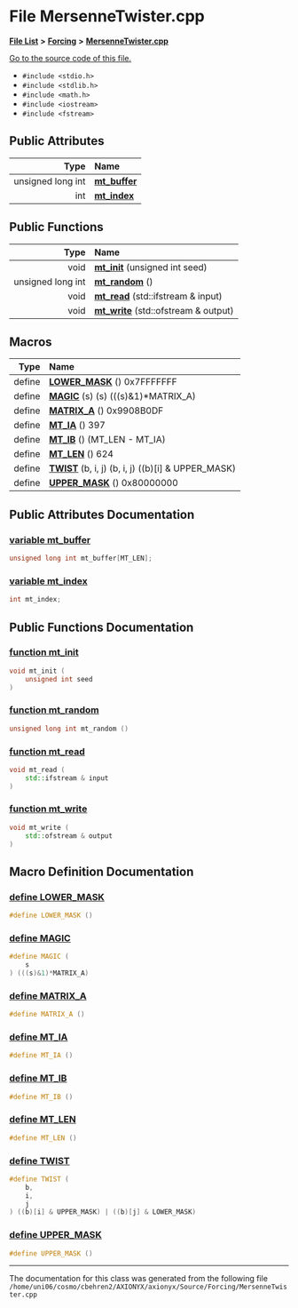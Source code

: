 
# File MersenneTwister.cpp


[**File List**](files.md) **>** [**Forcing**](dir_45682215f16eaf57f766b3c547de68bc.md) **>** [**MersenneTwister.cpp**](MersenneTwister_8cpp.md)

[Go to the source code of this file.](MersenneTwister_8cpp_source.md)



* `#include <stdio.h>`
* `#include <stdlib.h>`
* `#include <math.h>`
* `#include <iostream>`
* `#include <fstream>`













## Public Attributes

| Type | Name |
| ---: | :--- |
|  unsigned long int | [**mt\_buffer**](MersenneTwister_8cpp.md#variable-mt-buffer)  <br> |
|  int | [**mt\_index**](MersenneTwister_8cpp.md#variable-mt-index)  <br> |


## Public Functions

| Type | Name |
| ---: | :--- |
|  void | [**mt\_init**](MersenneTwister_8cpp.md#function-mt-init) (unsigned int seed) <br> |
|  unsigned long int | [**mt\_random**](MersenneTwister_8cpp.md#function-mt-random) () <br> |
|  void | [**mt\_read**](MersenneTwister_8cpp.md#function-mt-read) (std::ifstream & input) <br> |
|  void | [**mt\_write**](MersenneTwister_8cpp.md#function-mt-write) (std::ofstream & output) <br> |







## Macros

| Type | Name |
| ---: | :--- |
| define  | [**LOWER\_MASK**](MersenneTwister_8cpp.md#define-lower-mask)  () 0x7FFFFFFF<br> |
| define  | [**MAGIC**](MersenneTwister_8cpp.md#define-magic) (s) (s) (((s)&1)\*MATRIX\_A)<br> |
| define  | [**MATRIX\_A**](MersenneTwister_8cpp.md#define-matrix-a)  () 0x9908B0DF<br> |
| define  | [**MT\_IA**](MersenneTwister_8cpp.md#define-mt-ia)  () 397<br> |
| define  | [**MT\_IB**](MersenneTwister_8cpp.md#define-mt-ib)  () (MT\_LEN - MT\_IA)<br> |
| define  | [**MT\_LEN**](MersenneTwister_8cpp.md#define-mt-len)  () 624<br> |
| define  | [**TWIST**](MersenneTwister_8cpp.md#define-twist) (b, i, j) (b, i, j) ((b)[i] & UPPER\_MASK) | ((b)[j] & LOWER\_MASK)<br> |
| define  | [**UPPER\_MASK**](MersenneTwister_8cpp.md#define-upper-mask)  () 0x80000000<br> |

## Public Attributes Documentation


### <a href="#variable-mt-buffer" id="variable-mt-buffer">variable mt\_buffer </a>


```cpp
unsigned long int mt_buffer[MT_LEN];
```



### <a href="#variable-mt-index" id="variable-mt-index">variable mt\_index </a>


```cpp
int mt_index;
```


## Public Functions Documentation


### <a href="#function-mt-init" id="function-mt-init">function mt\_init </a>


```cpp
void mt_init (
    unsigned int seed
) 
```



### <a href="#function-mt-random" id="function-mt-random">function mt\_random </a>


```cpp
unsigned long int mt_random () 
```



### <a href="#function-mt-read" id="function-mt-read">function mt\_read </a>


```cpp
void mt_read (
    std::ifstream & input
) 
```



### <a href="#function-mt-write" id="function-mt-write">function mt\_write </a>


```cpp
void mt_write (
    std::ofstream & output
) 
```

## Macro Definition Documentation



### <a href="#define-lower-mask" id="define-lower-mask">define LOWER\_MASK </a>


```cpp
#define LOWER_MASK () 
```



### <a href="#define-magic" id="define-magic">define MAGIC </a>


```cpp
#define MAGIC (
    s
) (((s)&1)*MATRIX_A)
```



### <a href="#define-matrix-a" id="define-matrix-a">define MATRIX\_A </a>


```cpp
#define MATRIX_A () 
```



### <a href="#define-mt-ia" id="define-mt-ia">define MT\_IA </a>


```cpp
#define MT_IA () 
```



### <a href="#define-mt-ib" id="define-mt-ib">define MT\_IB </a>


```cpp
#define MT_IB () 
```



### <a href="#define-mt-len" id="define-mt-len">define MT\_LEN </a>


```cpp
#define MT_LEN () 
```



### <a href="#define-twist" id="define-twist">define TWIST </a>


```cpp
#define TWIST (
    b,
    i,
    j
) ((b)[i] & UPPER_MASK) | ((b)[j] & LOWER_MASK)
```



### <a href="#define-upper-mask" id="define-upper-mask">define UPPER\_MASK </a>


```cpp
#define UPPER_MASK () 
```



------------------------------
The documentation for this class was generated from the following file `/home/uni06/cosmo/cbehren2/AXIONYX/axionyx/Source/Forcing/MersenneTwister.cpp`